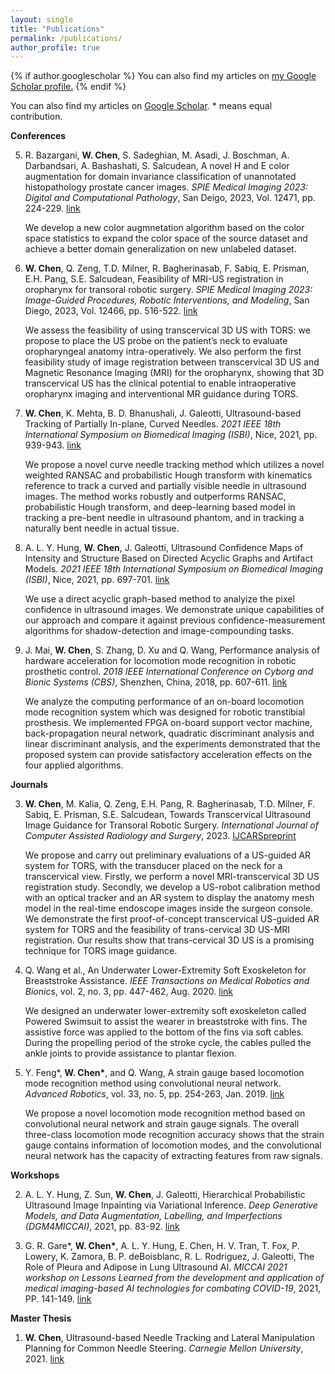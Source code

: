 ```yaml
---
layout: single
title: "Publications"
permalink: /publications/
author_profile: true
---
```


{% if author.googlescholar %}
  You can also find my articles on <u><a href="{{author.googlescholar}}">my Google Scholar profile</a>.</u>
{% endif %}

<!-- {% include base_path %}

{% for post in site.publications reversed %}
  {% include archive-single.html %}
{% endfor %} -->

You can also find my articles on [Google Scholar](https://scholar.google.com/citations?user=jS9csA4AAAAJ&hl=en). \* means equal contribution.

**Conferences**

5. R. Bazargani, **W. Chen**, S. Sadeghian, M. Asadi, J. Boschman, A. Darbandsari, A. Bashashati, S. Salcudean, A novel H and E color augmentation for domain invariance classification of unannotated histopathology prostate cancer images. *SPIE Medical Imaging 2023: Digital and Computational Pathology*, San Deigo, 2023, Vol. 12471, pp. 224-229. [link](https://www.spiedigitallibrary.org/conference-proceedings-of-spie/12471/124710X/A-novel-H-and-E-color-augmentation-for-domain-invariance/10.1117/12.2654040.short)

    We develop a new color augmnetation algorithm based on the color space statistics to expand the color space of the source dataset and achieve a better domain generalization on new unlabeled dataset. 

4. **W. Chen**, Q. Zeng, T.D. Milner, R. Bagherinasab, F. Sabiq, E. Prisman, E.H. Pang, S.E. Salcudean, Feasibility of MRI-US registration in oropharynx for transoral robotic surgery. *SPIE Medical Imaging 2023: Image-Guided Procedures, Robotic Interventions, and Modeling*, San Diego, 2023, Vol. 12466, pp. 516-522. [link](https://www.spiedigitallibrary.org/conference-proceedings-of-spie/12466/1246625/Feasibility-of-MRI-US-registration-in-oropharynx-for-transoral-robotic/10.1117/12.2655032.short)

    
    We assess the feasibility of using transcervical 3D US with TORS: we propose to place the US probe on the patient’s neck to evaluate oropharyngeal anatomy intra-operatively. We also perform the first feasibility study of image registration between transcervical 3D US and Magnetic Resonance Imaging (MRI) for the oropharynx, showing that 3D transcervical US has the clinical potential to enable intraoperative oropharynx imaging and interventional MR guidance during TORS.

3. **W. Chen**, K. Mehta, B. D. Bhanushali, J. Galeotti, Ultrasound-based Tracking of Partially In-plane, Curved Needles. *2021 IEEE 18th International Symposium on Biomedical Imaging (ISBI)*, Nice, 2021, pp. 939-943. [link](https://ieeexplore.ieee.org/abstract/document/9433804)

    We propose a novel curve needle tracking method which utilizes a novel weighted RANSAC and probabilistic Hough transform with kinematics reference to track a curved and partially visible needle in ultrasound images. 
    The method works robustly and outperforms RANSAC, probabilistic Hough transform, and deep-learning based model in tracking a pre-bent needle in ultrasound phantom, and in tracking a naturally bent needle in actual tissue.

2. A. L. Y. Hung, **W. Chen**, J. Galeotti, Ultrasound Confidence Maps of Intensity and Structure Based on Directed Acyclic Graphs and Artifact Models. *2021 IEEE 18th International Symposium on Biomedical Imaging (ISBI)*, Nice, 2021, pp. 697-701. [link](https://arxiv.org/pdf/2011.11956.pdf) 

    We use a direct acyclic graph-based method to analyize the pixel confidence in ultrasound images. We demonstrate unique capabilities of our approach and compare it against previous confidence-measurement algorithms for shadow-detection and image-compounding tasks.

1. J. Mai, **W. Chen**, S. Zhang, D. Xu and Q. Wang, Performance analysis of hardware acceleration for locomotion mode recognition in robotic prosthetic control. *2018 IEEE International Conference on Cyborg and Bionic Systems (CBS)*, Shenzhen, China, 2018, pp. 607-611. [link](https://ieeexplore.ieee.org/abstract/document/8612257?casa_token=4oRbYfiN1HQAAAAA:EWHcB37LQNATyO7mY_GeaKUKzDWqhqBITOBm7TEar1kNbSKVDzcb_vSNTLvw3U2PL6u_rU4)

    We analyze the computing performance of an on-board locomotion mode recognition system which was designed for robotic transtibial prosthesis. We implemented FPGA on-board support vector machine, back-propagation neural network, quadratic discriminant analysis and linear discriminant analysis, and the experiments demonstrated that the proposed system can provide satisfactory acceleration effects on the four applied algorithms.

**Journals**

3. **W. Chen**, M. Kalia, Q. Zeng, E.H. Pang, R. Bagherinasab, T.D. Milner, F. Sabiq, E. Prisman, S.E. Salcudean, Towards Transcervical Ultrasound Image Guidance for Transoral Robotic Surgery. *International Journal of Computer Assisted Radiology and Surgery*, 2023. [IJCARS](https://link.springer.com/article/10.1007/s11548-023-02898-y)[preprint](https://arxiv.org/abs/2211.16544)

    We propose and carry out preliminary evaluations of a US-guided AR system for TORS, with the transducer placed on the neck for a transcervical view. Firstly, we perform a novel MRI-transcervical 3D US registration study. Secondly, we develop a US-robot calibration method with an optical tracker and an AR system to display the anatomy mesh model in the real-time endoscope images inside the surgeon console. We demonstrate the first proof-of-concept transcervical US-guided AR system for TORS and the feasibility of trans-cervical 3D US-MRI registration. Our results show that trans-cervical 3D US is a promising technique for TORS image guidance.

2. Q. Wang et al., An Underwater Lower-Extremity Soft Exoskeleton for Breaststroke Assistance. *IEEE Transactions on Medical Robotics and Bionics*, vol. 2, no. 3, pp. 447-462, Aug. 2020. [link](https://ieeexplore.ieee.org/document/9090211)

    We designed an underwater lower-extremity soft exoskeleton called Powered Swimsuit to assist the wearer in breaststroke with fins. The assistive force was applied to the bottom of the fins via soft cables. During the propelling period of the stroke cycle, the cables pulled the ankle joints to provide assistance to plantar flexion. 

1. Y. Feng\*, **W. Chen\***, and Q. Wang, A strain gauge based locomotion mode recognition method using convolutional neural network. *Advanced Robotics*, vol. 33, no. 5, pp. 254-263, Jan. 2019. [link](https://www.tandfonline.com/doi/abs/10.1080/01691864.2018.1563500)


    We propose a novel locomotion mode recognition method based on convolutional neural network and strain gauge signals. The overall three-class locomotion mode recognition accuracy shows that the strain gauge contains information of locomotion modes, and the convolutional neural network has the capacity of extracting features from raw signals.


**Workshops**

2. A. L. Y. Hung, Z. Sun, **W. Chen**, J. Galeotti, Hierarchical Probabilistic Ultrasound Image Inpainting via Variational Inference. *Deep Generative Models, and Data Augmentation, Labelling, and Imperfections (DGM4MICCAI)*, 2021, pp. 83-92. [link](https://link.springer.com/chapter/10.1007/978-3-030-88210-5_7)


1. G. R. Gare\*, **W. Chen\***, A. L. Y. Hung, E. Chen, H. V. Tran, T. Fox, P. Lowery, K. Zamora, B. P. deBoisblanc, R. L. Rodriguez, J. Galeotti, The Role of Pleura and Adipose in Lung Ultrasound AI. *MICCAI 2021 workshop on Lessons Learned from the development and application of medical imaging-based AI technologies for combating COVID-19*, 2021, PP. 141-149. [link](https://link.springer.com/chapter/10.1007/978-3-030-90874-4_14)


**Master Thesis**

1. **W. Chen**, Ultrasound-based Needle Tracking and Lateral Manipulation Planning for Common Needle Steering. *Carnegie Mellon University*, 2021. [link](https://www.ri.cmu.edu/publications/ultrasound-based-needle-tracking-and-lateral-manipulation-planning-for-common-needle-steering/)